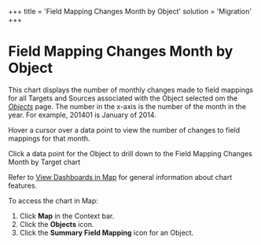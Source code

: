 +++
title = 'Field Mapping Changes Month by Object'
solution = 'Migration'
+++

# Field Mapping Changes Month by Object

This chart displays the number of monthly changes made to field mappings
for all Targets and Sources associated with the Object selected om the
<span style="font-style: italic;">[Objects](../Page_Desc/Objects_map)</span>
page. The number in the x-axis is the number of the month in the year.
For example, 201401 is January of 2014.

Hover a cursor over a data point to view the number of changes to field
mappings for that month.

Click a data point for the Object to drill down to the Field Mapping
Changes Month by Target chart

Refer to [View Dashboards in Map](View_Dashboards_in_Map) for
general information about chart features.

To access the chart in Map:

1.  Click **Map** in the Context bar.
2.  Click the **Objects** icon.
3.  Click the **Summary Field Mapping** icon for an Object.
